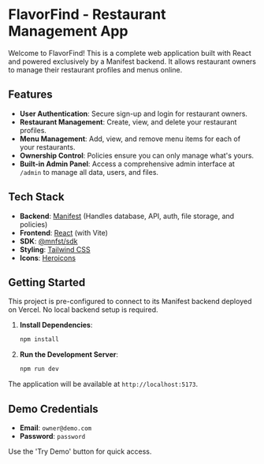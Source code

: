 # FlavorFind - Restaurant Management App

Welcome to FlavorFind! This is a complete web application built with React and powered exclusively by a Manifest backend. It allows restaurant owners to manage their restaurant profiles and menus online.

## Features

- **User Authentication**: Secure sign-up and login for restaurant owners.
- **Restaurant Management**: Create, view, and delete your restaurant profiles.
- **Menu Management**: Add, view, and remove menu items for each of your restaurants.
- **Ownership Control**: Policies ensure you can only manage what's yours.
- **Built-in Admin Panel**: Access a comprehensive admin interface at `/admin` to manage all data, users, and files.

## Tech Stack

- **Backend**: [Manifest](https://www.mnfst.com/) (Handles database, API, auth, file storage, and policies)
- **Frontend**: [React](https://reactjs.org/) (with Vite)
- **SDK**: [@mnfst/sdk](https://www.npmjs.com/package/@mnfst/sdk)
- **Styling**: [Tailwind CSS](https://tailwindcss.com/)
- **Icons**: [Heroicons](https://heroicons.com/)

## Getting Started

This project is pre-configured to connect to its Manifest backend deployed on Vercel. No local backend setup is required.

1.  **Install Dependencies**:
    ```bash
    npm install
    ```

2.  **Run the Development Server**:
    ```bash
    npm run dev
    ```

The application will be available at `http://localhost:5173`.

## Demo Credentials

- **Email**: `owner@demo.com`
- **Password**: `password`

Use the 'Try Demo' button for quick access.
